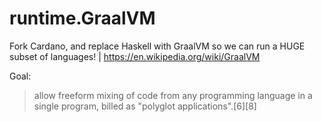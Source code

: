 # runtime.GraalVM
Fork Cardano, and replace Haskell with GraalVM so we can run a HUGE subset of languages! | https://en.wikipedia.org/wiki/GraalVM

Goal:
> allow freeform mixing of code from any programming language in a single program, billed as "polyglot applications".[6][8]

